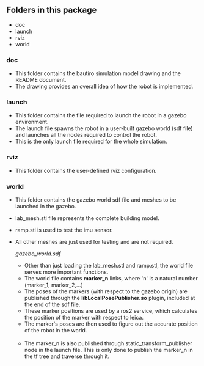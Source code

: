 ## Folders in this package
- doc
- launch
- rviz
- world

### doc
- This folder contains the bautiro simulation model drawing and the README document.
- The drawing provides an overall idea of how the robot is implemented.

### launch
- This folder contains the file required to launch the robot in a gazebo environment.
- The launch file spawns the robot in a user-built gazebo world (sdf file) and launches all the nodes required to control the robot.
- This is the only launch file required for the whole simulation.

### rviz
- This folder contains the user-defined rviz configuration.

### world
- This folder contains the gazebo world sdf file and meshes to be launched in the gazebo.
- lab_mesh.stl file represents the complete building model.
- ramp.stl is used to test the imu sensor.
- All other meshes are just used for testing and are not required.

    _gazebo_world.sdf_
    - Other than just loading the lab_mesh.stl and ramp.stl, the world file serves more important functions.
    - The world file contains **marker_n** links, where 'n' is a natural number (marker_1, marker_2,...)
    - The poses of the markers (with respect to the gazebo origin) are published through the **libLocalPosePublisher.so** plugin, included at the end of the sdf file.
    - These marker positions are used by a ros2 service, which calculates the position of the marker with respect to leica.
    - The marker's poses are then used to figure out the accurate position of the robot in the world.
    <br><br>
    - The marker_n is also published through static_transform_publisher node in the launch file. This is only done to publish the marker_n in the tf tree and traverse through it.